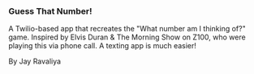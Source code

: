 ### Guess That Number!

A Twilio-based app that recreates the "What number am I thinking of?" game. Inspired by Elvis Duran & The Morning Show on Z100, who were playing this via phone call. A texting app is much easier!

By Jay Ravaliya
